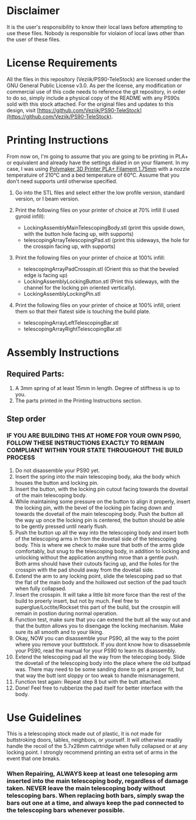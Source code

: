 # Disclaimer
It is the user's responsibility to know their local laws before attempting to use these files. Nobody is responsible for violaion of local laws other than the user of these files.

# License Requirements
All the files in this repository (Veziik/PS90-TeleStock) are licensed under the GNU General Public License v3.0. As per the license, any modification or commercial use of this code needs to reference the git repository, in order to do so, simply include a physical copy of the README with any PS90s sold with this stock attached. For the original files and updates to this design, visit [https://github.com/Veziik/PS90-TeleStock](https://github.com/Veziik/PS90-TeleStock). 

# Printing Instructions
From now on, I'm going to assume that you are going to be printing in PLA+ or equivalent and already have the settings dialed in on your filament. In my case, I was using [Polymaker 3D Printer PLA+ Filament 1.75mm](https://smile.amazon.com/dp/B097SVHDR5/ref=twister_B09MBYF326?_encoding=UTF8&th=1) with a nozzle temperatuire of 210°C and a bed temperature of 60°C. Assume that you don't need supports until otherwise specified.


1. Go into the STL files and select either the low profile version, standard version, or I beam version.

2. Print the following files on your printer of choice at 70% infill (I used gyroid infill):
    - LockingAssemblyMainTelescopingBody.stl (print this upside down, with the button hole facing up, with supports)
    - telescopingArrayTelescopingPad.stl (print this sideways, the hole for the crosspin facing up, with supports)

3. Print the following files on your printer of choice at 100% infill:
    - telescopingArrayPadCrosspin.stl (Orient this so that the beveled edge is facing up)
    - LockingAssemblyLockingButton.stl (Print this sideways, with the channel for the locking pin oriented vertically).
    - LockingAssemblyLockingPin.stl
        
4. Print the following files on your printer of choice at 100% infill, orient them so that their flatest side is touching the build plate.
    - telescopingArrayLeftTelescopingBar.stl
    - telescopingArrayRightTelescopingBar.stl

# Assembly Instructions
## Required Parts:
1. A 3mm spring of at least 15mm in length. Degree of stiffness is up to you.
2. The parts printed in the Printing Instructions section.

## Step order
### IF YOU ARE BUILDING THIS AT HOME FOR YOUR OWN PS90, FOLLOW THESE INSTRUCTIONS EXACTLY TO REMAIN COMPLIANT WITHIN YOUR STATE THROUGHOUT THE BUILD PROCESS
1. Do not disassemble your PS90 yet.
2. Insert the spring into the main telescoping body, aka the body which houses the button and locking pin.
3. Insert the button, with the locking pin cutout facing towards the dovetail of the main telescoping body.
4. While maintaining some pressure on the button to align it properly, insert the locking pin, with the bevel of the locking pin facing down and towards the dovetail of the main telescoping body. Push the button all the way up once the locking pin is centered, the button should be able to be gently pressed until nearly flush.
5. Push the button up all the way into the telescoping body and insert both of the telescoping arms in from the dovetail side of the telescoping body. This is where we check to make sure that both of the arms glide comfortably, but snug to the telescoping body, in addition to locking and unlocking without the application anything mroe than a gentle push. Both arms should have their cutouts facing up, and the holes for the crosspin with the pad should away from the dovetail side.
6. Extend the arm to any locking point, slide the telescoping pad so that the flat of the main body and the hollowed out section of the pad touch when fully collapsed.
7. Insert the crosspin. It will take a little bit more force than the rest of the build to proerly insert, but not by much. Feel free to superglue/Loctite/Rockset this part of the build, but the crosspin will remain in postion during normal operation.
8. Function test, make sure that you can extend the butt all the way out and that the button allows you to disengage the locking mechanism. Make sure its all smooth and to your liking.
9. Okay, NOW you can disassemble your PS90, all the way to the point where you remove your butttstock. If you dont know how to disassebmle your PS90, read the manual for your PS90 to learn its disassembly.
10. Extend the telescoping pad all the way from the telecoping body. Slide the dovetail of the telescoping body into the place where the old buttpad was. There may need to be some sanding done to get a proper fit, but that way the butt isnt sloppy or too weak to handle mismanagement.
11. Function test again: Repeat step 8 but with the butt attached.
12. Done! Feel free to rubberize the pad itself for better interface with the body.

# Use Guidelines
This is a telescoping stock made out of plastic, it is not made for buttstroking doors, tables, neighbors, or yourself. It will otherwise readily handle the recoil of the 5.7x28mm catrtridge when fully collapsed or at any locking point. I strongly recommend printing an extra set of arms in the event that one breaks.

### When Repairing, ALWAYS keep at least one telesoping arm inserted into the main telescoping body, regardless of damage taken. NEVER leave the main telescoping body without telescoping bars. When replacing both bars, simply swap the bars out one at a time, and always keep the pad connected to the telescoping bars whenever possible. 
